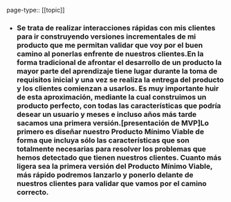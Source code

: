 page-type:: [[topic]]
- ### Se trata de realizar interacciones rápidas con mis clientes para ir construyendo versiones incrementales de mi producto que me permitan validar que voy por el buen camino al ponerlas enfrente de nuestros clientes.En la forma tradicional de afrontar el desarrollo de un producto la mayor parte del aprendizaje tiene lugar durante la toma de requisitos inicial y una vez se realiza la entrega del producto y los clientes comienzan a usarlos. Es muy importante huir de esta aproximación, mediante la cual construimos un producto perfecto, con todas las características que podría desear un usuario y meses e incluso años más tarde sacamos una primera versión.[presentación de MVP]Lo primero es diseñar nuestro Producto Mínimo Viable de forma que incluya sólo las características que son totalmente necesarias para resolver los problemas que hemos detectado que tienen nuestros clientes. Cuanto más ligera sea la primera versión del Producto Mínimo Viable, más rápido podremos lanzarlo y ponerlo delante de nuestros clientes para validar que vamos por el camino correcto.



